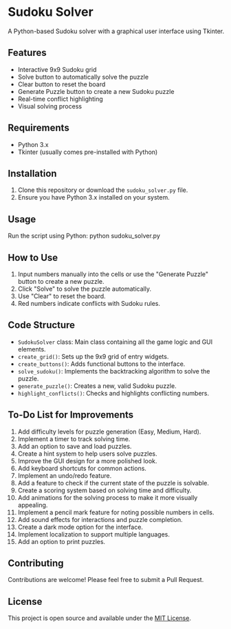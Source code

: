 # Sudoku Solver

A Python-based Sudoku solver with a graphical user interface using Tkinter.

## Features

- Interactive 9x9 Sudoku grid
- Solve button to automatically solve the puzzle
- Clear button to reset the board
- Generate Puzzle button to create a new Sudoku puzzle
- Real-time conflict highlighting
- Visual solving process

## Requirements

- Python 3.x
- Tkinter (usually comes pre-installed with Python)

## Installation

1. Clone this repository or download the `sudoku_solver.py` file.
2. Ensure you have Python 3.x installed on your system.

## Usage

Run the script using Python:
python sudoku_solver.py

## How to Use

1. Input numbers manually into the cells or use the "Generate Puzzle" button to create a new puzzle.
2. Click "Solve" to solve the puzzle automatically.
3. Use "Clear" to reset the board.
4. Red numbers indicate conflicts with Sudoku rules.

## Code Structure

- `SudokuSolver` class: Main class containing all the game logic and GUI elements.
- `create_grid()`: Sets up the 9x9 grid of entry widgets.
- `create_buttons()`: Adds functional buttons to the interface.
- `solve_sudoku()`: Implements the backtracking algorithm to solve the puzzle.
- `generate_puzzle()`: Creates a new, valid Sudoku puzzle.
- `highlight_conflicts()`: Checks and highlights conflicting numbers.

## To-Do List for Improvements

1. Add difficulty levels for puzzle generation (Easy, Medium, Hard).
2. Implement a timer to track solving time.
3. Add an option to save and load puzzles.
4. Create a hint system to help users solve puzzles.
5. Improve the GUI design for a more polished look.
6. Add keyboard shortcuts for common actions.
7. Implement an undo/redo feature.
8. Add a feature to check if the current state of the puzzle is solvable.
9. Create a scoring system based on solving time and difficulty.
10. Add animations for the solving process to make it more visually appealing.
11. Implement a pencil mark feature for noting possible numbers in cells.
12. Add sound effects for interactions and puzzle completion.
13. Create a dark mode option for the interface.
14. Implement localization to support multiple languages.
15. Add an option to print puzzles.

## Contributing

Contributions are welcome! Please feel free to submit a Pull Request.

## License

This project is open source and available under the [MIT License](LICENSE).
